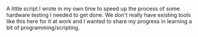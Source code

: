 A little script I wrote in my own time to speed up the process of some hardware testing I needed to get done. We don't really have existing tools like this here for it at work and I wanted to share my progress in learning a bit of programming/scripting.
